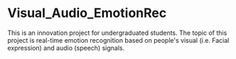 # Visual_Audio_EmotionRec
This is an innovation project for undergraduated students.
The topic of this project is real-time emotion recognition based on people's visual (i.e. Facial expression) and audio (speech) signals.
